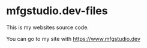 # mfgstudio.dev-files
This is my websites source code.

You can go to my site with https://www.mfgstudio.dev

